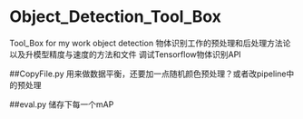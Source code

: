 # Object_Detection_Tool_Box
Tool_Box for my work object detection
物体识别工作的预处理和后处理方法论以及升模型精度与速度的方法和文件
调试Tensorflow物体识别API


##CopyFile.py
用来做数据平衡，还要加一点随机颜色预处理？或者改pipeline中的预处理

##eval.py
储存下每一个mAP
